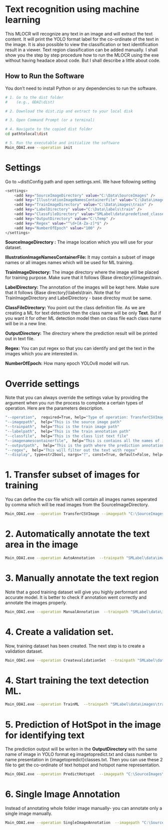 # Text recognition using machine learning
This MLOCR will recognize any text in an image and will extract the text content. It will print the YOLO format label for the co-ordinate of the text in the image. It is also possible to view the classification or text identification result in a viewer. Text region classification can be added manually. I shall show you the step by step procedure how to run the MLOCR using the exe without having headace about code. But I shall describe a little about code.  

## How to Run the Software
You don’t need to install Python or any dependencies to run the software. 
   ```sh
# 1. Go to the dist folder
#    (e.g., ODAI\dist)

# 2. Download the dist.zip and extract to your local disk

# 3. Open Command Prompt (or a terminal)

# 4. Navigate to the copied dist folder
cd pathtolocal\dist

# 5. Run the executable and initialize the software
Main_ODAI.exe --operation init
```

# Settings
Go to ~dist\Config path and open settings.xml. We have following setting
```sh
<settings>
	<add key="SourceImageDirectory" value="C:\Data\SourceImages" />
	<add key="IllustrationImageNamesContainerFile" value="C:\Data\images.csv" />
	<add key="TrainImageDirectory" value="C:\Data\images\train" />
	<add key="LabelDirectory" value="C:\Data\labels\train" />
	<add key="ClassFileDirectory" value="SMLabel\data\predefined_classes.txt" />
	<add key="OutputDirectory" value="C:\Temp" />
	<add key="Regex" value="^\d+[A-Za-z]*$" />
	<add key="NumberOfEpoch" value="100" />
</settings>
```
**SourceImageDirectory :** The image location which you will use for your dataset.

**IllustrationImageNamesContainerFile:** It may contain a subset of image names or all images names which will be used for ML training.

**TrainImageDirectory:** The image directory where the image will be placed for training purpose. Make sure that it follows {Base directory}\images\train. 

**LabelDirectory:** The annotation of the images will be kept here.  Make sure that it follows {Base directory}\labels\train. Note that for TrainImageDirectory and LabelDirectory - base directoy must be same.

**ClassFileDirectory:** You point out the class definition file. As we are creating a ML for text detection then the class name will be only **Text**. But if you want it for other ML detection model then on class file each class name will be in a new line.

**OutputDirectory:** The directory where the prediction result will be printed out in text file.

**Regex:** You can put regex so that you can identify and get the text in the images which you are interested in.

**NumberOfEpoch:** How many epoch YOLOv8 model will run.
# Override settings
Note that you can always override the settings value by providing the argument when you run the process to complete a certain types of operation. Here are the parameters description.
```sh
"--operation",  required=True, help="Type of operation: TransferCSVImage,AutoAnnotation,PredictHotspot"
"--imagepath",  help="This is the source image path"
"--trainpath",  help="This is the train image path"
"--labelpath",  help="This is the train annotation path"
"--classfile",  help="This is the class list text file"
"--imagenamescontainerfile",  help="This is contains all the names of images which used for training"
"--outputpath",  help="This is the path where the prediction annotationa and class will be written"
"--regex",  help="This will filter out the text with regex"
"--display", type=str2bool, nargs="?", const=True, default=False, help="Set True or False to show/annotate on viewer"
```
# 1. Transfer subset of images for training 
You can define the csv file which will contain all images names seperated by comma which will be read images from the SourceImageDirectory.
```sh
Main_ODAI.exe --operation TransferCSVImage --imagepath "C:\SourceImages" --trainpath "SMLabel\data\images\train" --imagenamescontainerfile "c:\imagenames.csv"
```
# 2. Automatically annotate the text area in the image 
```sh
Main_ODAI.exe --operation AutoAnnotation  --trainpath "SMLabel\data\images\train" --labelpath "SMLabel\data\labels\train" --classfile "SMLabel\data\predefined_classes.txt"
```
# 3. Manually annotate the text region
Note that a good training dataset will give you highly performant and accurate model. It is better to check if annotation went correctly and annotate the images properly.
```sh
Main_ODAI.exe --operation ManualAnnotation  --trainpath "SMLabel\data\images\train" --labelpath "SMLabel\data\labels\train" --classfile "SMLabel\data\predefined_classes.txt"
```
# 4. Create a validation set.
Now, training dataset has been created. The next step is to create a validation dataset.
```sh
Main_ODAI.exe --operation CreatevalidationSet  --trainpath "SMLabel\data\images\train" --labelpath "SMLabel\data\labels\train"
```
# 4. Start training the text detection ML.
```sh
Main_ODAI.exe --operation TrainML  --trainpath "SMLabel\data\images\train" --labelpath "SMLabel\data\labels\train" --classfile "SMLabel\data\predefined_classes.txt"
```
# 5. Prediction of HotSpot in the image for identifying text
The prediction output will be writen in the **OutputDirectory** with the same name of image in YOLO format eg imagetopredict.txt and class number to name presentation in {imagetopredict}classes.txt. Then you can use these 2 file to get the co-ordinate of text hotspot and hotspot name representation.
```sh
Main_ODAI.exe --operation PredictHotspot  --imagepath "C:\SourceImages\imagetopredict.jpg" --regex "^\d+[A-Za-z]*$" --display 
```
# 6. Single Image Annotation
Instead of annotating whole folder image manually- you can annotate only a single image manually.
```sh
Main_ODAI.exe --operation SingleImageAnnotation  --imagepath "C:\SourceImages\imagetopredict.jpg" --labelpath "SMLabel\data\labels\train" --classfile "SMLabel\data\predefined_classes.txt"
```
